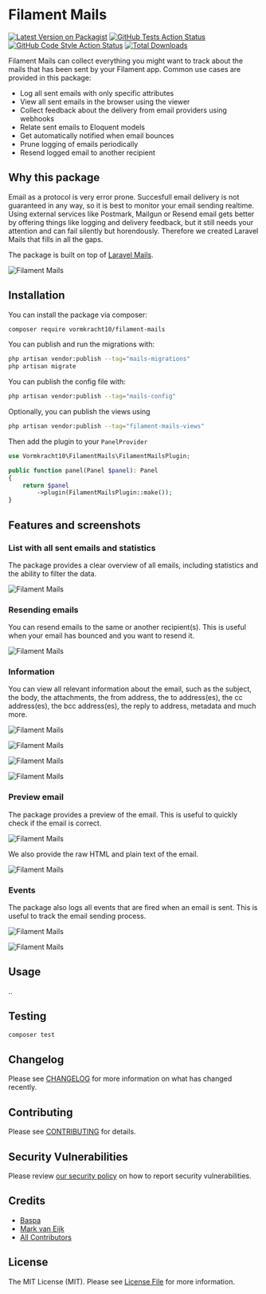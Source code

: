 # Filament Mails

[![Latest Version on Packagist](https://img.shields.io/packagist/v/vormkracht10/filament-mails.svg?style=flat-square)](https://packagist.org/packages/vormkracht10/filament-mails)
[![GitHub Tests Action Status](https://img.shields.io/github/actions/workflow/status/vormkracht10/filament-mails/run-tests.yml?branch=main&label=tests&style=flat-square)](https://github.com/vormkracht10/filament-mails/actions?query=workflow%3Arun-tests+branch%3Amain)
[![GitHub Code Style Action Status](https://img.shields.io/github/actions/workflow/status/vormkracht10/filament-mails/fix-php-code-styling.yml?branch=main&label=code%20style&style=flat-square)](https://github.com/vormkracht10/filament-mails/actions?query=workflow%3A"Fix+PHP+code+styling"+branch%3Amain)
[![Total Downloads](https://img.shields.io/packagist/dt/vormkracht10/filament-mails.svg?style=flat-square)](https://packagist.org/packages/vormkracht10/filament-mails)

Filament Mails can collect everything you might want to track about the mails that has been sent by your Filament app. Common use cases are provided in this package:

-   Log all sent emails with only specific attributes
-   View all sent emails in the browser using the viewer
-   Collect feedback about the delivery from email providers using webhooks
-   Relate sent emails to Eloquent models
-   Get automatically notified when email bounces
-   Prune logging of emails periodically
-   Resend logged email to another recipient

## Why this package

Email as a protocol is very error prone. Succesfull email delivery is not guaranteed in any way, so it is best to monitor your email sending realtime. Using external services like Postmark, Mailgun or Resend email gets better by offering things like logging and delivery feedback, but it still needs your attention and can fail silently but horendously. Therefore we created Laravel Mails that fills in all the gaps.

The package is built on top of [Laravel Mails](https://github.com/vormkracht10/laravel-mails).

![Filament Mails](https://github.com/vormkracht10/filament-mails/blob/main/docs/filament-mails.jpeg)

## Installation

You can install the package via composer:

```bash
composer require vormkracht10/filament-mails
```

You can publish and run the migrations with:

```bash
php artisan vendor:publish --tag="mails-migrations"
php artisan migrate
```

You can publish the config file with:

```bash
php artisan vendor:publish --tag="mails-config"
```

Optionally, you can publish the views using

```bash
php artisan vendor:publish --tag="filament-mails-views"
```

Then add the plugin to your `PanelProvider`

```php
use Vormkracht10\FilamentMails\FilamentMailsPlugin;

public function panel(Panel $panel): Panel
{
    return $panel
        ->plugin(FilamentMailsPlugin::make());
}
```

## Features and screenshots

### List with all sent emails and statistics

The package provides a clear overview of all emails, including statistics and the ability to filter the data.

![Filament Mails](https://github.com/vormkracht10/filament-mails/blob/main/docs/mails-list.png)

### Resending emails

You can resend emails to the same or another recipient(s). This is useful when your email has bounced and you want to resend it.

![Filament Mails](https://github.com/vormkracht10/filament-mails/blob/main/docs/mail-resend.png)

### Information

You can view all relevant information about the email, such as the subject, the body, the attachments, the from address, the to address(es), the cc address(es), the bcc address(es), the reply to address, metadata and much more.

![Filament Mails](https://github.com/vormkracht10/filament-mails/blob/main/docs/mail-sender-information.png)

![Filament Mails](https://github.com/vormkracht10/filament-mails/blob/main/docs/mail-statistics.png)

![Filament Mails](https://github.com/vormkracht10/filament-mails/blob/main/docs/mail-events.png)

![Filament Mails](https://github.com/vormkracht10/filament-mails/blob/main/docs/mail-attachments.png)

### Preview email

The package provides a preview of the email. This is useful to quickly check if the email is correct.

![Filament Mails](https://github.com/vormkracht10/filament-mails/blob/main/docs/mail-preview.png)

We also provide the raw HTML and plain text of the email.

![Filament Mails](https://github.com/vormkracht10/filament-mails/blob/main/docs/mail-raw-html.png)

### Events

The package also logs all events that are fired when an email is sent. This is useful to track the email sending process.

![Filament Mails](https://github.com/vormkracht10/filament-mails/blob/main/docs/events-list.png)

![Filament Mails](https://github.com/vormkracht10/filament-mails/blob/main/docs/event-details.png)

## Usage

..

## Testing

```bash
composer test
```

## Changelog

Please see [CHANGELOG](CHANGELOG.md) for more information on what has changed recently.

## Contributing

Please see [CONTRIBUTING](.github/CONTRIBUTING.md) for details.

## Security Vulnerabilities

Please review [our security policy](../../security/policy) on how to report security vulnerabilities.

## Credits

-   [Baspa](https://github.com/vormkracht10)
-   [Mark van Eijk](https://github.com/markvaneijk)
-   [All Contributors](../../contributors)

## License

The MIT License (MIT). Please see [License File](LICENSE.md) for more information.
